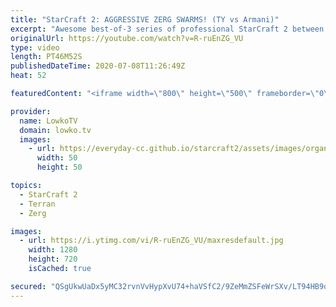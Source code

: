 ```yaml
---
title: "StarCraft 2: AGGRESSIVE ZERG SWARMS! (TY vs Armani)"
excerpt: "Awesome best-of-3 series of professional StarCraft 2 between TY and Armani. While I've casted quite a far TY games at this point, Armani is a name that many people are not as familiar with. He plays a macro focused style but plays very aggressively once he maxes out on Drones. A very cool series with"
originalUrl: https://youtube.com/watch?v=R-ruEnZG_VU
type: video
length: PT46M52S
publishedDateTime: 2020-07-08T11:26:49Z
heat: 52

featuredContent: "<iframe width=\"800\" height=\"500\" frameborder=\"0\" src=\"https://www.youtube.com/embed/R-ruEnZG_VU\" allow=\"accelerometer; autoplay; encrypted-media; gyroscope; picture-in-picture\" allowfullscreen></iframe>"

provider:
  name: LowkoTV
  domain: lowko.tv
  images:
    - url: https://everyday-cc.github.io/starcraft2/assets/images/organizations/lowko.tv-50x50.jpg
      width: 50
      height: 50

topics:
  - StarCraft 2
  - Terran
  - Zerg

images:
  - url: https://i.ytimg.com/vi/R-ruEnZG_VU/maxresdefault.jpg
    width: 1280
    height: 720
    isCached: true

secured: "QSgUkwUaDx5yMC32rvnVvHypXvU74+haVSfC2/9ZeMmZSFeWrSXv/LT94HB9qzdA8aYteFDOirUI8rwg+vIsdzpBEyFiVGpEJ3jUE81808hgqy4TonY3tyDY/m3jUkY4W4vV6Kulmq57b/sdk8taEX1RVRn3BhiqkNy4t47L/017OiwNcTmqk/vJzZQtxNaWNPaYXKS13Olkx2ofx/CCv2Uff9v/WPQB3XUZX1RI5/WpicV4bHTctosSJ2HyEp3TFlCNJ6T8gG+Og55//qVEIpX6BPkRp5c1rCL1XbWLdOads0mXVI5VJX0bZK55o/nO7jJWNmv4FRBtViWquDWwFc9sxdf71Bos+88CuYV9Co09Ju4AuouVr3xci2lMrlCkjxvk37fp4YKCMEFsDGQjD+CjZDoxobqLnVV4zPpI/W7SL2Fagwf34u9b60fPw+N9;7+iaDifpm/kk49Gfzvo8Ug=="
---
```


